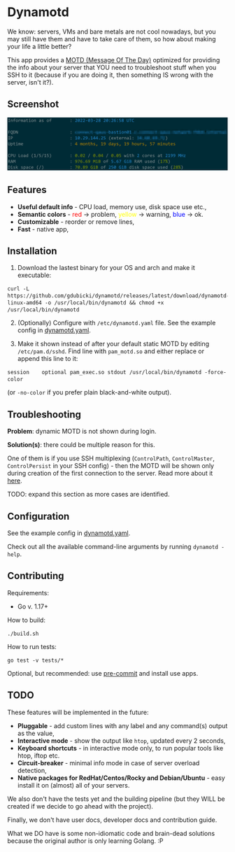 # Dynamotd

We know: servers, VMs and bare metals are not cool nowadays, but you may still have them and have to
take care of them, so how about making your life a little better?
 
This app provides a [MOTD (Message Of The Day)](https://en.wikipedia.org/wiki/Motd_(Unix)) optimized for 
providing the info about your server that YOU need to troubleshoot stuff when you SSH to it (because if you are doing
it, then something IS wrong with the server, isn't it?).   

## Screenshot 

<img src="https://raw.githubusercontent.com/gdubicki/dynamotd/main/dynamotd.png" width="1000px" alt="logo">

## Features

* **Useful default info** - CPU load, memory use, disk space use etc.,
* **Semantic colors** - <span style="color:red">red</span> → problem, <span style="color:yellow">yellow</span> → warning, <span style="color:blue">blue</span> → ok.
* **Customizable** - reorder or remove lines,
* **Fast** - native app,

## Installation

1. Download the lastest binary for your OS and arch and make it executable:
```
curl -L https://github.com/gdubicki/dynamotd/releases/latest/download/dynamotd-linux-amd64 -o /usr/local/bin/dynamotd && chmod +x /usr/local/bin/dynamotd
```
2. (Optionally) Configure with `/etc/dynamotd.yaml` file. See the example config in [dynamotd.yaml](./dynamotd.yaml).

3. Make it shown instead of after your default static MOTD by editing `/etc/pam.d/sshd`. Find line with `pam_motd.so` and either replace or append this line to it:
```
session    optional pam_exec.so stdout /usr/local/bin/dynamotd -force-color
```
(or `-no-color` if you prefer plain black-and-white output).

## Troubleshooting

**Problem**: dynamic MOTD is not shown during login.

**Solution(s)**: there could be multiple reason for this.

One of them is if you use SSH multiplexing (`ControlPath`, `ControlMaster`, `ControlPersist` in your SSH config) - then the MOTD will be shown only during creation of the first connection to the server. Read more about it [here](https://blog.plover.com/Unix/sshd.html).

TODO: expand this section as more cases are identified.

## Configuration

See the example config in [dynamotd.yaml](./dynamotd.yaml).

Check out all the available command-line arguments by running `dynamotd -help`.

## Contributing

Requirements:
* Go v. 1.17+

How to build:
```
./build.sh
```

How to run tests:
```
go test -v tests/*
```

Optional, but recommended: use [pre-commit](https://pre-commit.com) and install use apps.

## TODO

These features will be implemented in the future:

* **Pluggable** - add custom lines with any label and any command(s) output as the value,
* **Interactive mode** - show the output like `htop`, updated every 2 seconds,
* **Keyboard shortcuts** - in interactive mode only, to run popular tools like htop, iftop etc.
* **Circuit-breaker** - minimal info mode in case of server overload detection,
* **Native packages for RedHat/Centos/Rocky and Debian/Ubuntu** - easy install it on (almost) all of your servers.

We also don't have the tests yet and the building pipeline (but they WILL be created if we decide to go ahead with the project).

Finally, we don't have user docs, developer docs and contribution guide.

What we DO have is some non-idiomatic code and brain-dead solutions because the original author is only learning Golang.
:P
